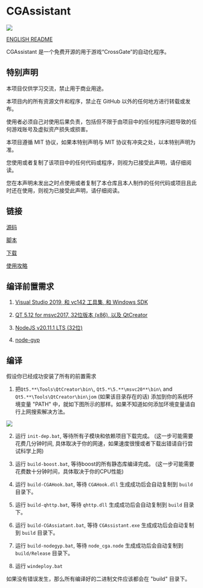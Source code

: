 # CGAssistant

![](img/logo.png)

[ENGLISH README](README.md)

CGAssistant 是一个免费开源的用于游戏“CrossGate”的自动化程序。

## 特别声明

本项目仅供学习交流，禁止用于商业用途。

本项目内的所有资源文件和程序，禁止在 GitHub 以外的任何地方进行转载或发布。

使用者必须自己对使用后果负责，包括但不限于由项目中的任何程序问题导致的任何游戏账号及虚拟资产损失或损害。

本项目遵循 MIT 协议，如果本特别声明与 MIT 协议有冲突之处，以本特别声明为准。

您使用或者复制了该项目中的任何代码或程序，则视为已接受此声明，请仔细阅读。

您在本声明未发出之时点使用或者复制了本仓库且本人制作的任何代码或项目且此时还在使用，则视为已接受此声明，请仔细阅读。

## 链接

[源码](https://github.com/hzqst/CGAssistant)

[脚本](https://github.com/hzqst/CGAssistantJS)

[下载](https://github.com/hzqst/CGAssistant/releases)

[使用攻略](https://github.com/hzqst/CGAssistant/wiki)

## 编译前置需求

1. [Visual Studio 2019, 和 vc142 工具集, 和 Windows SDK](https://visualstudio.microsoft.com/)

2. [QT 5.12 for msvc2017, 32位版本 (x86), 以及 QtCreator](https://www.qt.io/download)

3. [NodeJS v20.11.1 LTS (32位)](https://nodejs.org/)

4. [node-gyp](https://www.npmjs.com/package/node-gyp)

## 编译

假设你已经成功安装了所有的前置需求

1. 把`Qt5.**\Tools\QtCreator\bin\`, `Qt5.*\5.**\msvc20**\bin\` and `Qt5.**\Tools\QtCreator\bin\jom` (如果该目录存在的话) 添加到你的系统环境变量 "PATH" 中，就如下图所示的那样。如果不知道如何添加环境变量请自行上网搜索解决方法。

![](img/1.png)

2. 运行 `init-dep.bat`, 等待所有子模块和依赖项目下载完成。 (这一步可能需要花费几分钟时间, 具体取决于你的网速，如果速度很慢或者下载出错请自行尝试科学上网)

3. 运行 `build-boost.bat`, 等待boost的所有静态库编译完成。 (这一步可能需要花费数十分钟时间，具体取决于你的CPU性能)

4. 运行 `build-CGAHook.bat`, 等待 `CGAHook.dll` 生成成功后会自动复制到 `build` 目录下。

5. 运行 `build-qhttp.bat`, 等待 `qhttp.dll` 生成成功后会自动复制到 `build` 目录下。

6. 运行 `build-CGAssiatant.bat`, 等待 `CGAssistant.exe` 生成成功后会自动复制到 `build` 目录下。

7. 运行 `build-nodegyp.bat`, 等待 `node_cga.node` 生成成功后会自动复制到 `build/Release` 目录下。

8. 运行 `windeploy.bat`

如果没有错误发生，那么所有编译好的二进制文件应该都会在 "build" 目录下。

